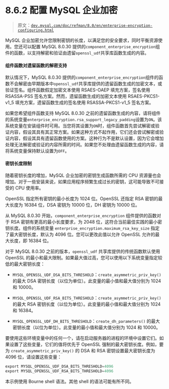 # 8.6.2 配置 MySQL 企业加密

> 原文：[`dev.mysql.com/doc/refman/8.0/en/enterprise-encryption-configuring.html`](https://dev.mysql.com/doc/refman/8.0/en/enterprise-encryption-configuring.html)

MySQL 企业加密允许您限制密钥的长度，以满足您的安全要求，同时平衡资源使用。您还可以配置 MySQL 8.0.30 提供的`component_enterprise_encryption`组件的函数，以支持解密和验证由遗留`openssl_udf`共享库函数生成的内容。

#### 组件函数对遗留函数的解密支持

默认情况下，MySQL 8.0.30 提供的`component_enterprise_encryption`组件的函数不会解密由早期版本中`openssl_udf`共享库提供的遗留函数生成的加密文本，或验证签名。组件函数假定加密文本使用 RSAES-OAEP 填充方案，签名使用 RSASSA-PSS 签名方案。然而，遗留函数生成的加密文本使用 RSAES-PKCS1-v1_5 填充方案，遗留函数生成的签名使用 RSASSA-PKCS1-v1_5 签名方案。

如果您希望组件函数支持 MySQL 8.0.30 之前的遗留函数生成的内容，请将组件的系统变量`enterprise_encryption.rsa_support_legacy_padding`设置为`ON`。该系统变量在安装组件时可用。当您将其设置为`ON`时，组件函数首先尝试解密或验证内容，假设其具有其正常方案。如果这种方式不起作用，它们还会尝试解密或验证内容，假设其具有遗留函数使用的方案。这种行为不是默认设置，因为它会增加处理无法解密或验证的内容所需的时间。如果您不处理由遗留函数生成的内容，请将系统变量保持默认设置为`OFF`。

#### 密钥长度限制

随着密钥长度的增加，MySQL 企业加密的密钥生成函数所需的 CPU 资源量也会增加。对于一些安装来说，如果应用程序频繁生成过长的密钥，这可能导致不可接受的 CPU 使用率。

OpenSSL 指定所有密钥的最小长度为 1024 位。OpenSSL 还指定 RSA 密钥的最大长度为 16384 位，DSA 密钥为 10000 位，DH 密钥为 10000 位。

从 MySQL 8.0.30 开始，`component_enterprise_encryption` 组件提供的函数对于 RSA 密钥有更高的最小长度要求，为 2048 位，这符合当前最佳实践的最小密钥长度。组件的系统变量 `enterprise_encryption.maximum_rsa_key_size` 指定了最大密钥长度，默认为 4096 位。您可以更改此值以允许 OpenSSL 允许的最大长度，即 16384 位。

对于 MySQL 8.0.30 之前的版本，`openssl_udf` 共享库提供的传统函数默认使用 OpenSSL 的最小和最大限制。如果最大值过高，您可以使用以下系统变量指定较低的最大密钥长度：

+   `MYSQL_OPENSSL_UDF_DSA_BITS_THRESHOLD`：`create_asymmetric_priv_key()` 的最大 DSA 密钥长度（以位为单位）。此变量的最小值和最大值分别为 1024 和 10000。

+   `MYSQL_OPENSSL_UDF_RSA_BITS_THRESHOLD`：`create_asymmetric_priv_key()` 的最大 RSA 密钥长度（以位为单位）。此变量的最小值和最大值分别为 1024 和 16384。

+   `MYSQL_OPENSSL_UDF_DH_BITS_THRESHOLD`：`create_dh_parameters()` 的最大密钥长度（以位为单位）。此变量的最小值和最大值分别为 1024 和 10000。

要使用这些环境变量中的任何一个，请在启动服务器的进程的环境中设置它们。如果设置了这些变量，它们的值将优先于 OpenSSL 强制的最大密钥长度。例如，要为 `create_asymmetric_priv_key()` 的 DSA 和 RSA 密钥设置最大密钥长度为 4096 位，请设置这些变量：

```sql
export MYSQL_OPENSSL_UDF_DSA_BITS_THRESHOLD=4096
export MYSQL_OPENSSL_UDF_RSA_BITS_THRESHOLD=4096
```

本示例使用 Bourne shell 语法。其他 shell 的语法可能有所不同。
